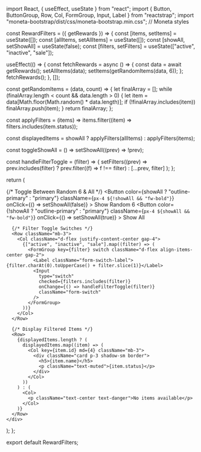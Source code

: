 import React, { useEffect, useState } from "react";
import { Button, ButtonGroup, Row, Col, FormGroup, Input, Label } from "reactstrap";
import "moneta-bootstrap/dist/css/moneta-bootstrap.min.css"; // Moneta styles

const RewardFilters = ({ getRewards }) => {
  const [items, setItems] = useState([]);
  const [allItems, setAllItems] = useState([]);
  const [showAll, setShowAll] = useState(false);
  const [filters, setFilters] = useState(["active", "inactive", "sale"]);

  useEffect(() => {
    const fetchRewards = async () => {
      const data = await getRewards();
      setAllItems(data);
      setItems(getRandomItems(data, 6));
    };
    fetchRewards();
  }, []);

  const getRandomItems = (data, count) => {
    let finalArray = [];
    while (finalArray.length < count && data.length > 0) {
      let item = data[Math.floor(Math.random() * data.length)];
      if (!finalArray.includes(item)) finalArray.push(item);
    }
    return finalArray;
  };

  const applyFilters = (items) => items.filter((item) => filters.includes(item.status));

  const displayedItems = showAll ? applyFilters(allItems) : applyFilters(items);

  const toggleShowAll = () => setShowAll((prev) => !prev);

  const handleFilterToggle = (filter) => {
    setFilters((prev) =>
      prev.includes(filter) ? prev.filter((f) => f !== filter) : [...prev, filter]
    );
  };

  return (
    <div className="container mt-4">
      {/* Toggle Between Random 6 & All */}
      <Row className="mb-3">
        <Col className="d-flex justify-content-center">
          <ButtonGroup>
            <Button
              color={showAll ? "outline-primary" : "primary"}
              className={`px-4 ${!showAll && "fw-bold"}`}
              onClick={() => setShowAll(false)}
            >
              Show Random 6
            </Button>
            <Button
              color={!showAll ? "outline-primary" : "primary"}
              className={`px-4 ${showAll && "fw-bold"}`}
              onClick={() => setShowAll(true)}
            >
              Show All
            </Button>
          </ButtonGroup>
        </Col>
      </Row>

      {/* Filter Toggle Switches */}
      <Row className="mb-3">
        <Col className="d-flex justify-content-center gap-4">
          {["active", "inactive", "sale"].map((filter) => (
            <FormGroup key={filter} switch className="d-flex align-items-center gap-2">
              <Label className="form-switch-label">{filter.charAt(0).toUpperCase() + filter.slice(1)}</Label>
              <Input
                type="switch"
                checked={filters.includes(filter)}
                onChange={() => handleFilterToggle(filter)}
                className="form-switch"
              />
            </FormGroup>
          ))}
        </Col>
      </Row>

      {/* Display Filtered Items */}
      <Row>
        {displayedItems.length ? (
          displayedItems.map((item) => (
            <Col key={item.id} md={4} className="mb-3">
              <div className="card p-3 shadow-sm border">
                <h5>{item.name}</h5>
                <p className="text-muted">{item.status}</p>
              </div>
            </Col>
          ))
        ) : (
          <Col>
            <p className="text-center text-danger">No items available</p>
          </Col>
        )}
      </Row>
    </div>
  );
};

export default RewardFilters;